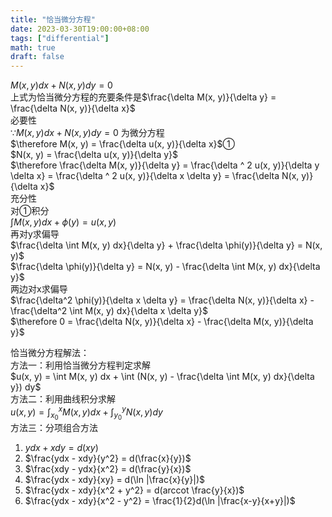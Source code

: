 ```yaml
---
title: "恰当微分方程"
date: 2023-03-30T19:00:00+08:00
tags: ["differential"]
math: true
draft: false
---
```


$M(x, y)dx + N(x, y)dy = 0$  
上式为恰当微分方程的充要条件是$\frac{\delta M(x, y)}{\delta y} = \frac{\delta N(x, y)}{\delta x}$  
必要性  
$\because M(x, y)dx + N(x, y)dy = 0$ 为微分方程  
$\therefore M(x, y) = \frac{\delta u(x, y)}{\delta x}$①  
$N(x, y) = \frac{\delta u(x, y)}{\delta y}$  
$\therefore \frac{\delta M(x, y)}{\delta y} = \frac{\delta ^ 2 u(x, y)}{\delta y \delta x} = \frac{\delta ^ 2 u(x, y)}{\delta x \delta y} = \frac{\delta N(x, y)}{\delta x}$  
充分性  
对①积分  
$\int M(x, y) dx + \phi(y) = u(x, y)$  
再对y求偏导  
$\frac{\delta \int M(x, y) dx}{\delta y} + \frac{\delta \phi(y)}{\delta y} = N(x, y)$  
$\frac{\delta \phi(y)}{\delta y} = N(x, y) - \frac{\delta \int M(x, y) dx}{\delta y}$  
两边对x求偏导  
$\frac{\delta^2 \phi(y)}{\delta x \delta y} = \frac{\delta N(x, y)}{\delta x} - \frac{\delta^2 \int M(x, y) dx}{\delta x \delta y}$  
$\therefore 0 = \frac{\delta N(x, y)}{\delta x} - \frac{\delta M(x, y)}{\delta y}$  

恰当微分方程解法：  
方法一：利用恰当微分方程判定求解  
$u(x, y) = \int M(x, y) dx + \int (N(x, y) - \frac{\delta \int M(x, y) dx}{\delta y}) dy$  
方法二：利用曲线积分求解  
$u(x, y) = \int_{x_{0}}^{x} M(x, y) dx + \int_{y_{0}}^{y} N(x, y) dy$  
方法三：分项组合方法  
1. $ydx + xdy = d(xy)$  
2. $\frac{ydx - xdy}{y^2} = d(\frac{x}{y})$  
3. $\frac{xdy - ydx}{x^2} = d(\frac{y}{x})$  
4. $\frac{ydx - xdy}{xy} = d(\ln |\frac{x}{y}|)$  
5. $\frac{ydx - xdy}{x^2 + y^2} = d(arccot \frac{y}{x})$  
6. $\frac{ydx - xdy}{x^2 - y^2} = \frac{1}{2}d(\ln |\frac{x-y}{x+y}|)$  